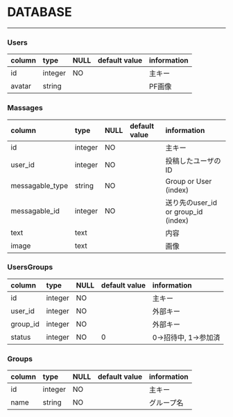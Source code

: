 # DATABASE

---

### Users
| column   | type    | NULL | default value | information   |
|:---------|:--------|:-----|:--------------|:--------------|
| id       | integer | NO   |               | 主キー        |
| avatar   | string  |      |               | PF画像        |

### Massages
| column          | type    | NULL | default value | information                       |
|:----------------|:--------|:-----|:--------------|:----------------------------------|
| id              | integer | NO   |               | 主キー                             |
| user_id         | integer | NO   |               | 投稿したユーザのID                   |
| messagable_type | string  | NO   |               | Group or User (index)              |
| messagable_id   | integer | NO   |               | 送り先のuser_id or group_id (index) |
| text            | text    |      |               | 内容                               |
| image           | text    |      |               | 画像                               |

### UsersGroups
| column   | type    | NULL | default value | information        |
|:---------|:--------|:-----|:--------------|:-------------------|
| id       | integer | NO   |               | 主キー              |
| user_id  | integer | NO   |               | 外部キー            |
| group_id | integer | NO   |               | 外部キー            |
| status   | integer | NO   | 0             | 0->招待中, 1->参加済 |

### Groups
| column | type    | NULL | default value | information |
|:-------|:--------|:-----|:--------------|:------------|
| id     | integer | NO   |               | 主キー       |
| name   | string  | NO   |               | グループ名    |
